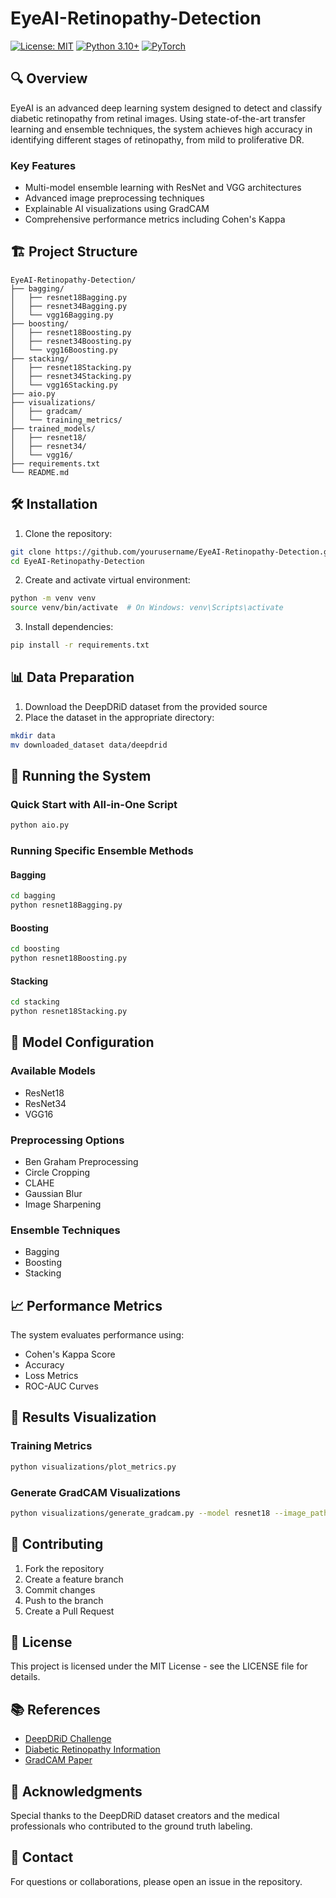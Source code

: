 # EyeAI-Retinopathy-Detection

[![License: MIT](https://img.shields.io/badge/License-MIT-yellow.svg)](https://opensource.org/licenses/MIT)
[![Python 3.10+](https://img.shields.io/badge/python-3.10+-blue.svg)](https://www.python.org/downloads/)
[![PyTorch](https://img.shields.io/badge/PyTorch-%23EE4C2C.svg?style=flat&logo=PyTorch&logoColor=white)](https://pytorch.org/)

## 🔍 Overview

EyeAI is an advanced deep learning system designed to detect and classify diabetic retinopathy from retinal images. Using state-of-the-art transfer learning and ensemble techniques, the system achieves high accuracy in identifying different stages of retinopathy, from mild to proliferative DR.

### Key Features
- Multi-model ensemble learning with ResNet and VGG architectures
- Advanced image preprocessing techniques
- Explainable AI visualizations using GradCAM
- Comprehensive performance metrics including Cohen's Kappa

## 🏗️ Project Structure

```
EyeAI-Retinopathy-Detection/
├── bagging/
│   ├── resnet18Bagging.py
│   ├── resnet34Bagging.py
│   └── vgg16Bagging.py
├── boosting/
│   ├── resnet18Boosting.py
│   ├── resnet34Boosting.py
│   └── vgg16Boosting.py
├── stacking/
│   ├── resnet18Stacking.py
│   ├── resnet34Stacking.py
│   └── vgg16Stacking.py
├── aio.py
├── visualizations/
│   ├── gradcam/
│   └── training_metrics/
├── trained_models/
│   ├── resnet18/
│   ├── resnet34/
│   └── vgg16/
├── requirements.txt
└── README.md
```

## 🛠️ Installation

1. Clone the repository:
```bash
git clone https://github.com/yourusername/EyeAI-Retinopathy-Detection.git
cd EyeAI-Retinopathy-Detection
```

2. Create and activate virtual environment:
```bash
python -m venv venv
source venv/bin/activate  # On Windows: venv\Scripts\activate
```

3. Install dependencies:
```bash
pip install -r requirements.txt
```

## 📊 Data Preparation

1. Download the DeepDRiD dataset from the provided source
2. Place the dataset in the appropriate directory:
```bash
mkdir data
mv downloaded_dataset data/deepdrid
```

## 🚀 Running the System

### Quick Start with All-in-One Script
```bash
python aio.py
```

### Running Specific Ensemble Methods

#### Bagging
```bash
cd bagging
python resnet18Bagging.py
```

#### Boosting
```bash
cd boosting
python resnet18Boosting.py
```

#### Stacking
```bash
cd stacking
python resnet18Stacking.py
```

## 🔧 Model Configuration

### Available Models
- ResNet18
- ResNet34
- VGG16

### Preprocessing Options
- Ben Graham Preprocessing
- Circle Cropping
- CLAHE
- Gaussian Blur
- Image Sharpening

### Ensemble Techniques
- Bagging
- Boosting
- Stacking

## 📈 Performance Metrics

The system evaluates performance using:
- Cohen's Kappa Score
- Accuracy
- Loss Metrics
- ROC-AUC Curves

## 🎯 Results Visualization

### Training Metrics
```bash
python visualizations/plot_metrics.py
```

### Generate GradCAM Visualizations
```bash
python visualizations/generate_gradcam.py --model resnet18 --image_path path/to/image
```

## 🤝 Contributing

1. Fork the repository
2. Create a feature branch
3. Commit changes
4. Push to the branch
5. Create a Pull Request

## 📄 License

This project is licensed under the MIT License - see the LICENSE file for details.

## 📚 References

- [DeepDRiD Challenge](https://www.sciencedirect.com/science/article/pii/S2666389922001040)
- [Diabetic Retinopathy Information](https://www.mayoclinic.org/diseases-conditions/diabetic-retinopathy/symptoms-causes/syc-20371611)
- [GradCAM Paper](https://arxiv.org/abs/1610.02391)

## 🙏 Acknowledgments

Special thanks to the DeepDRiD dataset creators and the medical professionals who contributed to the ground truth labeling.

## 📧 Contact

For questions or collaborations, please open an issue in the repository.
